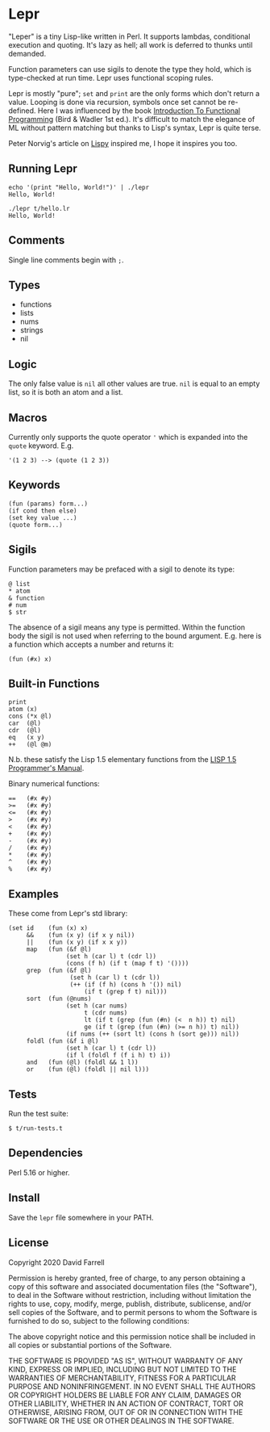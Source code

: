 Lepr
====
"Leper" is a tiny Lisp-like written in Perl. It supports lambdas, conditional execution and quoting. It's lazy as hell; all work is deferred to thunks until demanded.

Function parameters can use sigils to denote the type they hold, which is type-checked at run time. Lepr uses functional scoping rules.

Lepr is mostly "pure"; `set` and `print` are the only forms which don't return a value. Looping is done via recursion, symbols once set cannot be re-defined. Here I was influenced by the book [Introduction To Functional Programming](https://www.semanticscholar.org/paper/Introduction-to-functional-programming-Bird-Wadler/0e19b6c7fb5ac38f9c5cd5316f07d3b5c2d84a62) (Bird & Wadler 1st ed.). It's difficult to match the elegance of ML without pattern matching but thanks to Lisp's syntax, Lepr is quite terse.

Peter Norvig's article on [Lispy](https://norvig.com/lispy.html) inspired me, I hope it inspires you too.

Running Lepr
------------
    echo '(print "Hello, World!")' | ./lepr
    Hello, World!

    ./lepr t/hello.lr
    Hello, World!

Comments
--------
Single line comments begin with `;`.

Types
-----
  * functions
  * lists
  * nums
  * strings
  * nil

Logic
-----
The only false value is `nil` all other values are true. `nil` is equal to an empty list, so it is both an atom and a list.

Macros
------
Currently only supports the quote operator `'` which is expanded into the `quote` keyword. E.g.

    '(1 2 3) --> (quote (1 2 3))

Keywords
--------
    (fun (params) form...)
    (if cond then else)
    (set key value ...)
    (quote form...)

Sigils
------
Function parameters may be prefaced with a sigil to denote its type:

    @ list
    * atom
    & function
    # num
    $ str

The absence of a sigil means any type is permitted. Within the function body the sigil is not used when referring to the bound argument. E.g. here is a function which accepts a number and returns it:

    (fun (#x) x)

Built-in Functions
------------------
    print
    atom (x)
    cons (*x @l)
    car  (@l)
    cdr  (@l)
    eq   (x y)
    ++   (@l @m)

N.b. these satisfy the Lisp 1.5 elementary functions from the [LISP 1.5 Programmer's Manual](https://mitpress.mit.edu/books/lisp-15-programmers-manual).

Binary numerical functions:

    ==   (#x #y)
    >=   (#x #y)
    <=   (#x #y)
    >    (#x #y)
    <    (#x #y)
    +    (#x #y)
    -    (#x #y)
    /    (#x #y)
    *    (#x #y)
    ^    (#x #y)
    %    (#x #y)

Examples
--------
These come from Lepr's std library:

    (set id    (fun (x) x)
         &&    (fun (x y) (if x y nil))
         ||    (fun (x y) (if x x y))
         map   (fun (&f @l)
                    (set h (car l) t (cdr l))
                    (cons (f h) (if t (map f t) '())))
         grep  (fun (&f @l)
                     (set h (car l) t (cdr l))
                     (++ (if (f h) (cons h '()) nil)
                         (if t (grep f t) nil)))
         sort  (fun (@nums)
                    (set h (car nums)
                         t (cdr nums)
                         lt (if t (grep (fun (#n) (<  n h)) t) nil)
                         ge (if t (grep (fun (#n) (>= n h)) t) nil))
                    (if nums (++ (sort lt) (cons h (sort ge))) nil))
         foldl (fun (&f i @l)
                    (set h (car l) t (cdr l))
                    (if l (foldl f (f i h) t) i))
         and   (fun (@l) (foldl && 1 l))
         or    (fun (@l) (foldl || nil l)))

Tests
-----
Run the test suite:

    $ t/run-tests.t

Dependencies
------------
Perl 5.16 or higher.

Install
-------
Save the `lepr` file somewhere in your PATH.

License
-------
Copyright 2020 David Farrell

Permission is hereby granted, free of charge, to any person obtaining a copy of this software and associated documentation files (the "Software"), to deal in the Software without restriction, including without limitation the rights to use, copy, modify, merge, publish, distribute, sublicense, and/or sell copies of the Software, and to permit persons to whom the Software is furnished to do so, subject to the following conditions:

The above copyright notice and this permission notice shall be included in all copies or substantial portions of the Software.

THE SOFTWARE IS PROVIDED "AS IS", WITHOUT WARRANTY OF ANY KIND, EXPRESS OR IMPLIED, INCLUDING BUT NOT LIMITED TO THE WARRANTIES OF MERCHANTABILITY, FITNESS FOR A PARTICULAR PURPOSE AND NONINFRINGEMENT. IN NO EVENT SHALL THE AUTHORS OR COPYRIGHT HOLDERS BE LIABLE FOR ANY CLAIM, DAMAGES OR OTHER LIABILITY, WHETHER IN AN ACTION OF CONTRACT, TORT OR OTHERWISE, ARISING FROM, OUT OF OR IN CONNECTION WITH THE SOFTWARE OR THE USE OR OTHER DEALINGS IN THE SOFTWARE.
